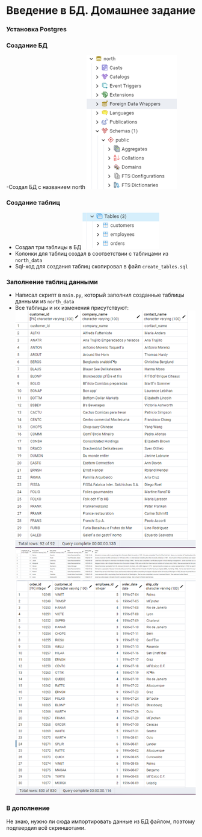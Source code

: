 # Введение в БД. Домашнее задание

### Установка Postgres


### Создание БД

-Создал БД с названием north
![Image alt](5.PNG)

### Создание таблиц


- Создал три таблицы в БД
    ![Image alt](1.PNG)
- Колонки для таблиц создал в соответствии с таблицами из `north_data`
- Sql-код для создания таблиц скопировал в файл `create_tables.sql`

### Заполнение таблиц данными

- Написал скрипт в `main.py`, который заполнил созданные таблицы данными из `north_data`
- Все таблицы и их изменения присутствуют:
![Image alt](2.PNG)
![Image alt](3.PNG)
![Image alt](4.PNG)

### В дополнение
Не знаю, нужно ли сюда импортировать данные из БД файлом, поэтому подтвердил всё скриншотами.
